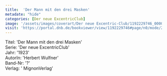 ```yaml
---
title:  'Der Mann mit den drei Masken'
metadate: "hide"
categories: [Der neue ExcentricClub]
image: '/assets/images/coverart/Der neue Excentric-Club/1192229746_00000010.jpg'
visit: 'https://portal.dnb.de/bookviewer/view/1192229746#page/n0/mode/2up'
---
```

Titel: 'Der Mann mit den drei Masken' <br>
Serie: 'Der neue ExcentricClub' <br>
Jahr: '1923' <br>
AutorIn: 'Herbert Wulfner' <br>
Band-Nr: '?' <br>
Verlag: ' MignonVerlag'